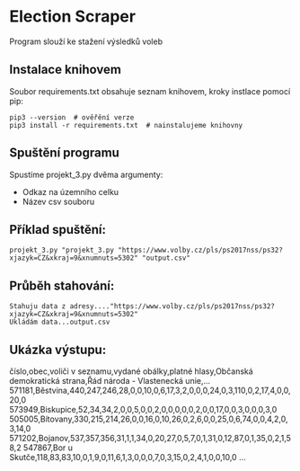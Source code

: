 # Election Scraper
Program slouží ke stažení výsledků voleb

## Instalace knihovem
Soubor requirements.txt obsahuje seznam knihovem, kroky instlace pomocí pip:
```
pip3 --version  # ověřění verze
pip3 install -r requirements.txt  # nainstalujeme knihovny
```
## Spuštění programu
Spustíme projekt_3.py dvěma argumenty:

- Odkaz na územního celku
- Název csv souboru

## Příklad spuštění:
```
projekt_3.py "projekt_3.py "https://www.volby.cz/pls/ps2017nss/ps32?xjazyk=CZ&xkraj=9&xnumnuts=5302" "output.csv"
```
## Průběh stahování:
```
Stahuju data z adresy...."https://www.volby.cz/pls/ps2017nss/ps32?xjazyk=CZ&xkraj=9&xnumnuts=5302"
Ukládám data...output.csv
```
## Ukázka výstupu:
číslo,obec,voliči v seznamu,vydané obálky,platné hlasy,Občanská demokratická strana,Řád národa - Vlastenecká unie,...
571181,Běstvina,440,247,246,28,0,0,10,0,6,17,3,2,0,0,0,24,0,3,110,0,2,17,4,0,0,20,0
573949,Biskupice,52,34,34,2,0,0,5,0,0,2,0,0,0,0,0,2,0,0,17,0,0,3,0,0,0,3,0
505005,Bítovany,330,215,214,26,0,0,16,0,10,26,0,2,6,0,0,25,0,6,74,0,0,4,2,0,3,14,0
571202,Bojanov,537,357,356,31,1,1,34,0,20,27,0,5,7,0,1,31,0,12,87,0,1,35,0,2,1,58,2
547867,Bor u Skutče,118,83,83,10,0,1,9,0,11,6,1,3,0,0,0,7,0,3,15,0,2,4,1,0,0,10,0
...
